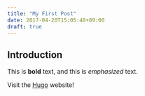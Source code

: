 ```yaml
---
title: "My First Post"
date: 2017-04-20T15:05:48+09:00
draft: true
---
```

## Introduction

This is **bold** text, and this is *emphasized* text.

Visit the [Hugo](https://gohugo.io) website!